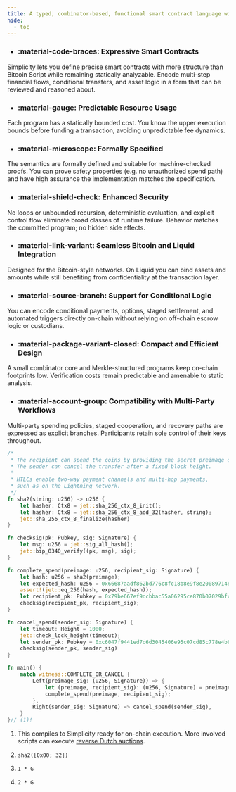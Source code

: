 ```yaml
---
title: A typed, combinator-based, functional smart contract language without loops or recursion, designed for Bitcoin-like blockchains.
hide:
  - toc
---
```


<div class="grid cards" markdown>

- ### :material-code-braces: Expressive Smart Contracts
Simplicity lets you define precise smart contracts with more structure than Bitcoin Script while remaining statically analyzable. Encode multi-step financial flows, conditional transfers, and asset logic in a form that can be reviewed and reasoned about.

- ### :material-gauge: Predictable Resource Usage
Each program has a statically bounded cost. You know the upper execution bounds before funding a transaction, avoiding unpredictable fee dynamics.

- ### :material-microscope: Formally Specified
The semantics are formally defined and suitable for machine-checked proofs. You can prove safety properties (e.g. no unauthorized spend path) and have high assurance the implementation matches the specification.

- ### :material-shield-check: Enhanced Security
No loops or unbounded recursion, deterministic evaluation, and explicit control flow eliminate broad classes of runtime failure. Behavior matches the committed program; no hidden side effects.

- ### :material-link-variant: Seamless Bitcoin and Liquid Integration
Designed for the Bitcoin-style networks. On Liquid you can bind assets and amounts while still benefiting from confidentiality at the transaction layer.

- ### :material-source-branch: Support for Conditional Logic
You can encode conditional payments, options, staged settlement, and automated triggers directly on-chain without relying on off-chain escrow logic or custodians.

- ### :material-package-variant-closed: Compact and Efficient Design
A small combinator core and Merkle-structured programs keep on-chain footprints low. Verification costs remain predictable and amenable to static analysis.

- ### :material-account-group: Compatibility with Multi-Party Workflows
Multi-party spending policies, staged cooperation, and recovery paths are expressed as explicit branches. Participants retain sole control of their keys throughout.

</div>

``` rust title="Hash Time-Locked Contract" 
/*
 * The recipient can spend the coins by providing the secret preimage of a hash.
 * The sender can cancel the transfer after a fixed block height.
 *
 * HTLCs enable two-way payment channels and multi-hop payments,
 * such as on the Lightning network.
 */
fn sha2(string: u256) -> u256 {
    let hasher: Ctx8 = jet::sha_256_ctx_8_init();
    let hasher: Ctx8 = jet::sha_256_ctx_8_add_32(hasher, string);
    jet::sha_256_ctx_8_finalize(hasher)
}

fn checksig(pk: Pubkey, sig: Signature) {
    let msg: u256 = jet::sig_all_hash();
    jet::bip_0340_verify((pk, msg), sig);
}

fn complete_spend(preimage: u256, recipient_sig: Signature) {
    let hash: u256 = sha2(preimage);
    let expected_hash: u256 = 0x66687aadf862bd776c8fc18b8e9f8e20089714856ee233b3902a591d0d5f2925;// (2)!
    assert!(jet::eq_256(hash, expected_hash));
    let recipient_pk: Pubkey = 0x79be667ef9dcbbac55a06295ce870b07029bfcdb2dce28d959f2815b16f81798;// (3)!
    checksig(recipient_pk, recipient_sig);
}

fn cancel_spend(sender_sig: Signature) {
    let timeout: Height = 1000;
    jet::check_lock_height(timeout);
    let sender_pk: Pubkey = 0xc6047f9441ed7d6d3045406e95c07cd85c778e4b8cef3ca7abac09b95c709ee5;// (4)!
    checksig(sender_pk, sender_sig)
}

fn main() {
    match witness::COMPLETE_OR_CANCEL {
        Left(preimage_sig: (u256, Signature)) => {
            let (preimage, recipient_sig): (u256, Signature) = preimage_sig;
            complete_spend(preimage, recipient_sig);
        },
        Right(sender_sig: Signature) => cancel_spend(sender_sig),
    }
}// (1)!
```

1.  This compiles to Simplicity ready for on-chain execution. More involved scripts can execute [reverse Dutch auctions](https://delvingbitcoin.org/t/writing-simplicity-programs-with-simplicityhl/1900).

2.  `sha2([0x00; 32])`

3.  `1 * G`

4. `2 * G`

